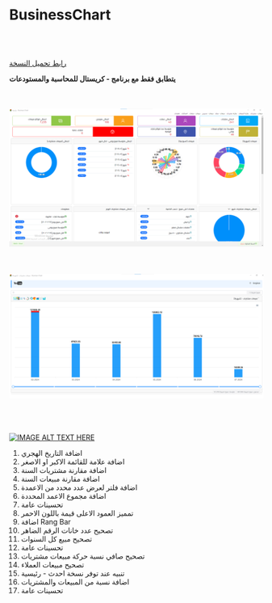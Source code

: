 # BusinessChart
<br/><br/><br/>
[رابط تحميل النسخة
](https://github.com/BasheirHassan/BusinessChart/releases)

**يتطابق فقط مع برنامج - كريستال للمحاسبة والمستودعات**
<br/><br/><br/><br/>
<img src="/Screenshots/img.png">
<br/><br/><br/><br/>
<img src="/Screenshots/monthly.png">
<br/><br/><br/><br/>


[![IMAGE ALT TEXT HERE](https://img.youtube.com/vi/wMyzzQ-6I-g/0.jpg)](https://www.youtube.com/watch?v=YOUTUBE_VIDEO_ID_HERE)

1. اضافة التاريخ الهجري
2. اضافة علامة للقائمة الاكبر او الاصغر
3. اضافة مقارنة مشتريات السنة
4. اضافة مقارنة مبيعات السنة
5. اضافة فلتر لعرض عدد محدد من الاعمدة
6. اضافة مجموع الاعمد المحددة
7. تحسينات عامة
8. تمميز العمود الاعلى قيمة باللون الاحمر
9. اضافة Rang Bar
10. تصحيح عدد خانات الرقم الضاهر
11. تصحيح مبيع كل السنوات
12. تحسينات عامة
13. تصحيح صافي نسبة حركة مبيعات مشتريات
14. تصحيح مبيعات العملاء
15. تنبيه عند توفر نسخة احدث - رئيسية
16. اضافة نسبة من المبيعات والمشتريات
17. تحسينات عامة